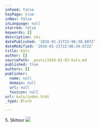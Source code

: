 ```yaml
---
inFeed: false
hasPage: true
inNav: false
inLanguage: null
starred: false
keywords: []
description: ski
datePublished: '2016-01-21T22:06:38.887Z'
dateModified: '2016-01-21T22:06:34.672Z'
title: Kals
author: []
sourcePath: _posts/2016-01-07-kals.md
published: true
authors: []
publisher:
  name: null
  domain: null
  url: null
  favicon: null
url: kals/index.html
_type: Blurb

---
```

5\. Skitour
![](https://the-grid-user-content.s3-us-west-2.amazonaws.com/72a8ed2f-c1a9-4367-958b-bc1223afed8d.jpg)